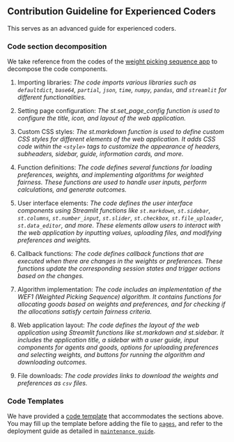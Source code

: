 ## Contribution Guideline for Experienced Coders

This serves as an advanced guide for experienced coders. 

### Code section decomposition

We take reference from the codes of the [weight picking sequence app](../pages/1_%F0%9F%8D%8A_Weighted_Picking_Sequence.py) to decompose the code components.

1. Importing libraries: *The code imports various libraries such as `defaultdict`, `base64`, `partial`, `json`, `time`, `numpy`, `pandas`, and `streamlit` for different functionalities.*

2. Setting page configuration: *The st.set_page_config function is used to configure the title, icon, and layout of the web application.*

3. Custom CSS styles: *The st.markdown function is used to define custom CSS styles for different elements of the web application. It adds CSS code within the `<style>` tags to customize the appearance of headers, subheaders, sidebar, guide, information cards, and more.*

4. Function definitions: *The code defines several functions for loading preferences, weights, and implementing algorithms for weighted fairness. These functions are used to handle user inputs, perform calculations, and generate outcomes.*

5. User interface elements: *The code defines the user interface components using Streamlit functions like `st.markdown`, `st.sidebar`, `st.columns`, `st.number_input`, `st.slider`, `st.checkbox`, `st.file_uploader`, `st.data_editor`, and more. These elements allow users to interact with the web application by inputting values, uploading files, and modifying preferences and weights.*

6. Callback functions: *The code defines callback functions that are executed when there are changes in the weights or preferences. These functions update the corresponding session states and trigger actions based on the changes.*

7. Algorithm implementation: *The code includes an implementation of the WEF1 (Weighted Picking Sequence) algorithm. It contains functions for allocating goods based on weights and preferences, and for checking if the allocations satisfy certain fairness criteria.*

8. Web application layout: *The code defines the layout of the web application using Streamlit functions like st.markdown and st.sidebar. It includes the application title, a sidebar with a user guide, input components for agents and goods, options for uploading preferences and selecting weights, and buttons for running the algorithm and downloading outcomes.*

9. File downloads: *The code provides links to download the weights and preferences as `csv` files.*


### Code Templates

We have provided a [code template](./template.py) that accommodates the sections above. You may fill up the template before adding the file to [`pages`](../pages/), and refer to the deployment guide as detailed in [`maintenance guide`](../maintenance/MAINTENANCE.md#run-on-cloud).
